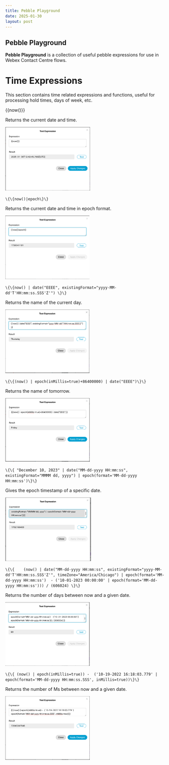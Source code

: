```yaml
---
title: Pebble Playground
date: 2025-01-30
layout: post
---
```


## Pebble Playground

**Pebble Playground** is a collection of useful pebble expressions for use in Webex Contact Centre flows.

# Time Expressions

This section contains time related expressions and functions, useful for processing hold times, days of week, etc.
<!-- {%raw%} -->
{{now()}}
<!-- {%endraw%} -->

Returns the current date and time.

<img src="../assets/images/Pebbleplayground/now.png" height="200" />

`\{\{now()|epoch\}\}`

Returns the current date and time in epoch format.

<img src="../assets/images/Pebbleplayground/NowEpoch.png" height="200" />

`\{\{now() | date("EEEE", existingFormat="yyyy-MM-dd'T'HH:mm:ss.SSS'Z'") \}\}`

Returns the name of the current day.

<img src="../assets/images/Pebbleplayground/currentday.png" height="200" />

`\{\{(now() | epoch(inMillis=true)+86400000) | date("EEEE")\}\}`

Returns the name of tomorrow.

<img src="../assets/images/Pebbleplayground/Tomorrow.png" height="200" />

`\{\{ "December 10, 2023" | date("MM-dd-yyyy HH:mm:ss", existingFormat="MMMM dd, yyyy") | epoch(format='MM-dd-yyyy HH:mm:ss')\}\}`

Gives the epoch timestamp of a specific date.

<img src="../assets/images/Pebbleplayground/epochofdate.png" height="200" />

`\{\{    (now() | date("MM-dd-yyyy HH:mm:ss", existingFormat="yyyy-MM-dd'T'HH:mm:ss.SSS'Z'", timeZone="America/Chicago") | epoch(format='MM-dd-yyyy HH:mm:ss')  - ('10-01-2023 00:00:00' | epoch(format='MM-dd-yyyy HH:mm:ss'))) / (606024) \}\}`

Returns the number of days between now and a given date.

<img src="../assets/images/Pebbleplayground/daysbetween.png" height="200" />

`\{\{ (now() | epoch(inMillis=true)) -  ('10-19-2022 16:18:03.779' | epoch(format='MM-dd-yyyy HH:mm:ss.SSS', inMillis=true))\}\}`

Returns the number of Ms between now and a given date.

<img src="../assets/images/Pebbleplayground/msbetweendate.png" height="200" />

